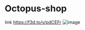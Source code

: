 # Octopus-shop
link https://f3d.to/v/pdCEFr
![image](https://github.com/user-attachments/assets/d477fc84-2803-44fe-8ece-db43883ed3e6)
